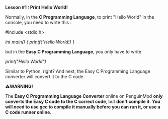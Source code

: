 **Lesson #1 : Print Hello World!**

Normally, in the **C Programming Language**, to print "Hello World" in the console, you need to write this :

#include <stdio.h>

*int main() {
  printf("Hello World!}
}*

but in the **Easy C Programming Language**, you only have to write


*print("Hello World")*


Similar to Python, right? And next, the Easy C Programming Language converter will convert it to the C code.

⚠️**WARNING!**

The **Easy C Programming Language Converter** online on PenguinMod **only converts the Easy C code to the C correct code**, but **don't compile it**. **You will need to use gcc to compile it manually before you can run it, or use a C code runner online.**
